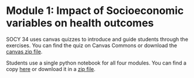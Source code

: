 # Module 1: Impact of Socioeconomic variables on health outcomes

SOCY 34 uses canvas quizzes to introduce and guide students through the exercises.  You can find the quiz on Canvas Commons or download the [canvas zip file](health-disparities-quiz-1.zip).

Students use a single python notebook for all four modules.  You can find a copy <a href="https://colab.research.google.com/drive/1KvnJDTXjggX-Q_KvJAr23R4XfVML0I9K?usp=sharing">here</a> or download it in a [zip file](completed_module/components/socy34_module.zip).
